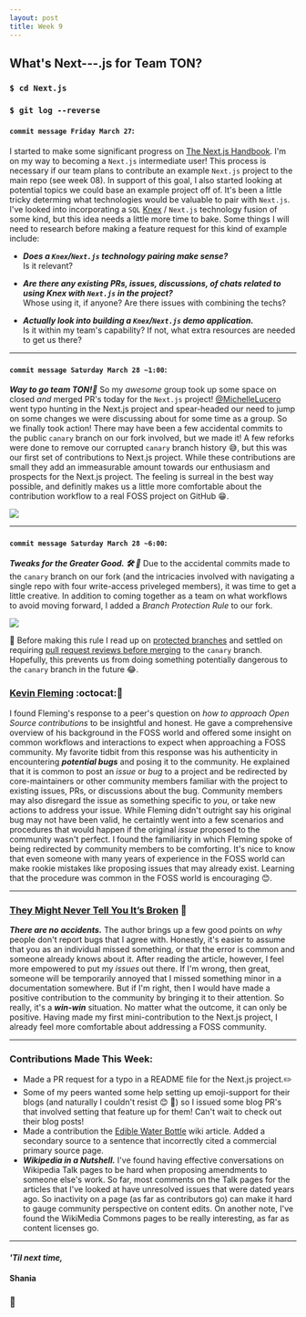 ```yaml
---
layout: post
title: Week 9
---
```


## What's Next---.js for Team TON?

### `$ cd Next.js`
### `$ git log --reverse`

#### `commit message Friday March 27`:
I started to make some significant progress on [The Next.js Handbook](https://www.freecodecamp.org/news/the-next-js-handbook/). I'm on my way to becoming a `Next.js` intermediate user! This process is necessary if our team plans to contribute an example `Next.js` project to the main repo (see week 08). In support of this goal, I also started looking at potential topics we could base an example project off of. It's been a little tricky determing what technologies would be valuable to pair with `Next.js`. I've looked into incorporating a `SQL` [Knex](http://knexjs.org/) / `Next.js` technology fusion of some kind, but this idea needs a little more time to bake. Some things I will need to research before making a feature request for this kind of example include:

- ***Does a `Knex`/`Next.js` technology pairing make sense?*** <br>
Is it relevant?

- ***Are there any existing PRs, issues, discussions, of chats related to using Knex with `Next.js` in the project?*** <br>
Whose using it, if anyone? Are there issues with combining the techs?

- ***Actually look into building a `Knex`/`Next.js` demo application.*** <br> 
Is it within my team's capability? If not, what extra resources are needed to get us there?

---

#### `commit message Saturday March 28 ~1:00`: 
***Way to go team TON!:rocket:***  So my *awesome* group took up some space on closed *and* merged PR's today for the `Next.js` project! [@MichelleLucero](https://hunter-college-ossd-spr-2020.github.io/MichelleLucero-weekly/) went typo hunting in the Next.js project and spear-headed our need to jump on some changes we were discussing about for some time as a group. So we finally took action! There may have been a few accidental commits to the public `canary` branch on our fork involved, but we made it! A few reforks were done to remove our corrupted `canary` branch history :sweat_smile:, but this was our first set of contributions to Next.js project. While these contributions are small they add an immeasurable amount towards our enthusiasm and prospects for the Next.js project. The feeling is surreal in the best way possible, and definitly makes us a little more comfortable about the contribution workflow to a real FOSS project on GitHub :grin:. 

<img src="https://hunter-college-ossd-spr-2020.github.io/sdhani-weekly/assets/first-TON-contribs.png">

---
#### `commit message Saturday March 28 ~6:00`: 
***Tweaks for the Greater Good. :hammer_and_wrench: :art:*** Due to the accidental commits made to the `canary` branch on our fork (and the intricacies involved with navigating a single repo with four write-access priveleged members), it was time to get a little creative. In addition to coming together as a team on what workflows to avoid moving forward, I added a *Branch Protection Rule* to our fork.

<img src="https://hunter-college-ossd-spr-2020.github.io/sdhani-weekly/assets/branch-protection.png">

:construction: Before making this rule I read up on [protected branches](https://help.github.com/en/github/administering-a-repository/about-protected-branches) and settled on requiring [pull request reviews before merging](https://help.github.com/en/github/administering-a-repository/about-required-reviews-for-pull-requests) to the `canary` branch. Hopefully, this prevents us from doing something potentially dangerous to the `canary` branch in the future :joy:. 


### [Kevin Fleming](https://github.com/KevinFleming) :octocat::mega:
I found Fleming's response to a peer's question on *how to approach Open Source contributions* to be insightful and honest. He gave a comprehensive overview of his background in the FOSS world and offered some insight on common workflows and interactions to expect when approaching a FOSS community. My favorite tidbit from this response was his authenticity in encountering ***potential bugs*** and posing it to the community. He explained that it is common to post an *issue* or *bug* to a project and be redirected by core-maintainers or other community members familiar with the project to existing issues, PRs, or discussions about the bug. Community members may also disregard the issue as something specific to *you*, or take new actions to address your issue. While Fleming didn't outright say his original bug may not have been valid, he certaintly went into a few scenarios and procedures that would happen if the original *issue* proposed to the community wasn't perfect. I found the familiarity in which Fleming spoke of being redirected by community members to be comforting. It's nice to know that even someone with many years of experience in the FOSS world can make rookie mistakes like proposing issues that may already exist. Learning that the procedure was common in the FOSS world is encouraging :blush:.

---

### [They Might Never Tell You It’s Broken](https://pointersgonewild.com/2019/11/02/they-might-never-tell-you-its-broken/) :bug:

***There are no accidents.*** The author brings up a few good points on *why* people don't report bugs that I agree with. Honestly, it's easier to assume that you as an individual missed something, or that the error is common and someone already knows about it. After reading the article, however, I feel more empowered to put my *issues* out there. If I'm wrong, then great, someone will be temporarily annoyed that I missed something minor in a documentation somewhere. But if I'm right, then I would have made a positive contribution to the community by bringing it to their attention. So really, it's a ***win-win*** situation. No matter what the outcome, it can only be positive. Having made my first mini-contribution to the Next.js project, I already feel more comfortable about addressing a FOSS community.

---
### Contributions Made This Week:
- Made a PR request for a typo in a README file for the Next.js project.:pencil2: 
- Some of my peers wanted some help setting up emoji-support for their blogs (and naturally I couldn't resist :blush: :star2:) so I issued some blog PR's that involved setting that feature up for them! Can't wait to check out their blog posts!
- Made a contribution the [Edible Water Bottle](https://en.wikipedia.org/wiki/Edible_water_bottle) wiki article. Added a secondary source to a sentence that incorrectly cited a commercial primary source page. 
- ***Wikipedia in a Nutshell.*** I've found having effective conversations on Wikipedia Talk pages to be hard when proposing amendments to someone else's work. So far, most comments on the Talk pages for the articles that I've looked at have unresolved issues that were dated years ago. So inactivity on a page (as far as contributors go) can make it hard to gauge community perspective on content edits.  On another note, I've found the WikiMedia Commons pages to be really interesting, as far as content licenses go.
  
--- 
#### *'Til next time,*
#### Shania
### :mushroom:
